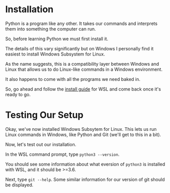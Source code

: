 # Installation

Python is a program like any other.  It takes our commands and interprets them into something the computer can run.

So, before learning Python we must first install it.

The details of this vary significantly but on Windows I personally find it easiest to install Windows Subsystem for Linux.

As the name suggests, this is a compatibility layer between Windows and Linux that allows us to do Linux-like commands in a Windows environment.

It also happens to come with all the programs we need baked in. 

So, go ahead and follow the [install guide](https://wsl-guide.kennethreitz.org/en/latest/installation.html) for WSL and come back once it's ready to go.

# Testing Our Setup

Okay, we've now installed Windows Subsytem for Linux.  This lets us run Linux commands in Windows, like Python and Git (we'll get to this in a bit).

Now, let's test out our installation.

In the WSL command prompt, type `python3 --version`.

You should see some information about what eversion of `python3` is installed with WSL, and it should be >=3.6.

Next, type `git --help`.  Some similar information for our version of git should be displayed.

